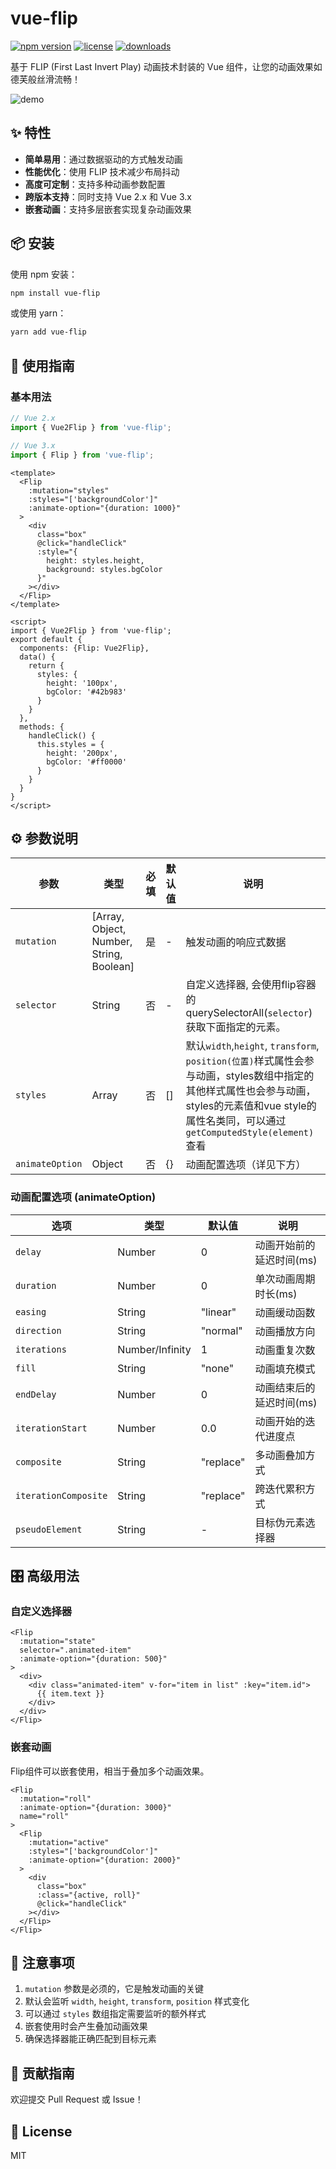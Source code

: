 # vue-flip

[![npm version](https://img.shields.io/npm/v/vue-flip)](https://www.npmjs.com/package/vue-flip)
[![license](https://img.shields.io/npm/l/vue-flip)](https://github.com/your-repo/vue-flip/blob/main/LICENSE)
[![downloads](https://img.shields.io/npm/dm/vue-flip)](https://www.npmjs.com/package/vue-flip)

基于 FLIP (First Last Invert Play) 动画技术封装的 Vue 组件，让您的动画效果如德芙般丝滑流畅！

![demo](https://raw.githubusercontent.com/qianyuanjia/vue-flip/refs/heads/main/src/assets/demo1.gif)

## ✨ 特性

- **简单易用**：通过数据驱动的方式触发动画
- **性能优化**：使用 FLIP 技术减少布局抖动
- **高度可定制**：支持多种动画参数配置
- **跨版本支持**：同时支持 Vue 2.x 和 Vue 3.x
- **嵌套动画**：支持多层嵌套实现复杂动画效果

## 📦 安装

使用 npm 安装：

```bash
npm install vue-flip
```

或使用 yarn：

```bash
yarn add vue-flip
```

## 🔨 使用指南

### 基本用法

```js
// Vue 2.x
import { Vue2Flip } from 'vue-flip';

// Vue 3.x
import { Flip } from 'vue-flip';
```

```vue
<template>
  <Flip 
    :mutation="styles" 
    :styles="['backgroundColor']" 
    :animate-option="{duration: 1000}"
  >
    <div 
      class="box" 
      @click="handleClick" 
      :style="{
        height: styles.height,
        background: styles.bgColor
      }"
    ></div>
  </Flip>
</template>

<script>
import { Vue2Flip } from 'vue-flip';
export default {
  components: {Flip: Vue2Flip},
  data() {
    return {
      styles: {
        height: '100px',
        bgColor: '#42b983'
      }
    }
  },
  methods: {
    handleClick() {
      this.styles = {
        height: '200px',
        bgColor: '#ff0000'
      }
    }
  }
}
</script>
```

## ⚙️ 参数说明

| 参数 | 类型 | 必填 | 默认值 | 说明 |
|------|------|------|--------|------|
| `mutation` | [Array, Object, Number, String, Boolean] | 是 | - | 触发动画的响应式数据 |
| `selector` | String | 否 | - | 自定义选择器, 会使用flip容器的querySelectorAll(`selector`)获取下面指定的元素。 |
| `styles` | Array | 否 | [] | 默认`width`,`height`, `transform`, `position(位置)`样式属性会参与动画，styles数组中指定的其他样式属性也会参与动画，styles的元素值和vue style的属性名类同，可以通过`getComputedStyle(element)`查看 |
| `animateOption` | Object | 否 | {} | 动画配置选项（详见下方） |

### 动画配置选项 (animateOption)

| 选项 | 类型 | 默认值 | 说明 |
|------|------|--------|------|
| `delay` | Number | 0 | 动画开始前的延迟时间(ms) |
| `duration` | Number | 0 | 单次动画周期时长(ms) |
| `easing` | String | "linear" | 动画缓动函数 |
| `direction` | String | "normal" | 动画播放方向 |
| `iterations` | Number/Infinity | 1 | 动画重复次数 |
| `fill` | String | "none" | 动画填充模式 |
| `endDelay` | Number | 0 | 动画结束后的延迟时间(ms) |
| `iterationStart` | Number | 0.0 | 动画开始的迭代进度点 |
| `composite` | String | "replace" | 多动画叠加方式 |
| `iterationComposite` | String | "replace" | 跨迭代累积方式 |
| `pseudoElement` | String | - | 目标伪元素选择器 |

## 🎛 高级用法

### 自定义选择器

```vue
<Flip 
  :mutation="state" 
  selector=".animated-item"
  :animate-option="{duration: 500}"
>
  <div>
    <div class="animated-item" v-for="item in list" :key="item.id">
      {{ item.text }}
    </div>
  </div>
</Flip>
```

### 嵌套动画

Flip组件可以嵌套使用，相当于叠加多个动画效果。

```vue
<Flip 
  :mutation="roll" 
  :animate-option="{duration: 3000}" 
  name="roll"
>
  <Flip 
    :mutation="active" 
    :styles="['backgroundColor']" 
    :animate-option="{duration: 2000}"
  >
    <div 
      class="box" 
      :class="{active, roll}" 
      @click="handleClick"
    ></div>
  </Flip>
</Flip>
```

## 📝 注意事项

1. `mutation` 参数是必须的，它是触发动画的关键
2. 默认会监听 `width`, `height`, `transform`, `position` 样式变化
3. 可以通过 `styles` 数组指定需要监听的额外样式
4. 嵌套使用时会产生叠加动画效果
5. 确保选择器能正确匹配到目标元素

## 🤝 贡献指南

欢迎提交 Pull Request 或 Issue！

## 📄 License

MIT